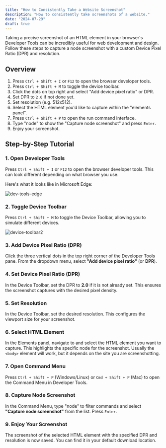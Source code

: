 ```yaml
---
title: "How to Consistently Take a Website Screenshot"
description: "How to consistently take screenshots of a website."
date: "2024-07-29"
draft: true
---
```


Taking a precise screenshot of an HTML element in your browser's Developer Tools can be incredibly useful for web development and design. Follow these steps to capture a node screenshot with a custom Device Pixel Ratio (DPR) and resolution.

## Overview

1. Press `Ctrl + Shift + I` or `F12` to open the browser developer tools.
2. Press `Ctrl + Shift + M` to toggle the device toolbar.
3. Click the dots on top right and select "Add device pixel ratio" or DPR.
4. Set DPR to `2.0` if not done yet.
5. Set resolution (e.g. 512x512).
6. Select the HTML element you'd like to capture within the "elements panel".
7. Press `Ctrl + Shift + P` to open the run command interface.
8. Type "node" to show the "Capture node screenshot" and press `Enter`.
9. Enjoy your screenshot.

## Step-by-Step Tutorial

### 1. Open Developer Tools

Press `Ctrl + Shift + I` or `F12` to open the browser developer tools. This can look different depending on what browser you use.

Here's what it looks like in Microsoft Edge:

![dev-tools-edge](https://bear-images.sfo2.cdn.digitaloceanspaces.com/database-1719509556.png)

### 2. Toggle Device Toolbar

Press `Ctrl + Shift + M` to toggle the Device Toolbar, allowing you to simulate different devices.

<!--![device-toolbar](https://bear-images.sfo2.cdn.digitaloceanspaces.com/database-1719509661.png)-->
![device-toolbar2](https://bear-images.sfo2.cdn.digitaloceanspaces.com/database-1719509820.png)

### 3. Add Device Pixel Ratio (DPR)

Click the three vertical dots in the top right corner of the Developer Tools pane. From the dropdown menu, select **"Add device pixel ratio"** (or **DPR**).

### 4. Set Device Pixel Ratio (DPR)

In the Device Toolbar, set the DPR to **2.0** if it is not already set. This ensures the screenshot captures with the desired pixel density.

### 5. Set Resolution

In the Device Toolbar, set the desired resolution. This configures the viewport size for your screenshot.

### 6. Select HTML Element

In the Elements panel, navigate to and select the HTML element you want to capture. This highlights the specific node for the screenshot. Usually the `<body>` element will work, but it depends on the site you are screenshotting.

### 7. Open Command Menu

Press `Ctrl + Shift + P` (Windows/Linux) or `Cmd + Shift + P` (Mac) to open the Command Menu in Developer Tools.

### 8. Capture Node Screenshot

In the Command Menu, type "node" to filter commands and select **"Capture node screenshot"** from the list. Press `Enter`.

### 9. Enjoy Your Screenshot

The screenshot of the selected HTML element with the specified DPR and resolution is now saved. You can find it in your default download location.
